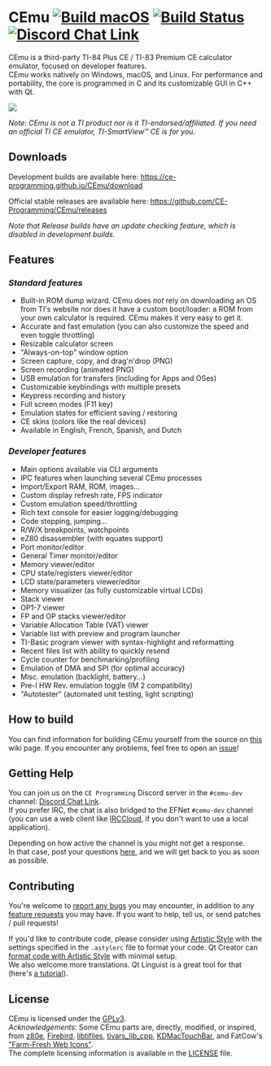 # CEmu [![Build macOS](https://github.com/CE-Programming/CEmu/actions/workflows/build.mac.workflow.yml/badge.svg)](https://github.com/CE-Programming/CEmu/actions/workflows/build.mac.workflow.yml) [![Build Status](https://scan.coverity.com/projects/7576/badge.svg)](https://scan.coverity.com/projects/ce-programming-cemu) [![Discord Chat Link](https://img.shields.io/discord/432891584451706892?logo=discord)](https://discord.gg/CyUmEx9zmQ)

CEmu is a third-party TI-84 Plus CE / TI-83 Premium CE calculator emulator, focused on developer features.  
CEmu works natively on Windows, macOS, and Linux. For performance and portability, the core is programmed in C and its customizable GUI in C++ with Qt.

<a href="https://i.imgur.com/7QsJd5L.png"><img src="https://i.imgur.com/mTC6yXp.png" /></a>

_Note: CEmu is not a TI product nor is it TI-endorsed/affiliated. If you need an official TI CE emulator, TI-SmartView™ CE is for you._

## Downloads
Development builds are available here: https://ce-programming.github.io/CEmu/download

Official stable releases are available here: https://github.com/CE-Programming/CEmu/releases

_Note that Release builds have an update checking feature, which is disabled in development builds._

## Features
### _Standard features_
* Built-in ROM dump wizard. CEmu does _not_ rely on downloading an OS from TI's website nor does it have a custom boot/loader: a ROM from your own calculator is required. CEmu makes it very easy to get it.
* Accurate and fast emulation (you can also customize the speed and even toggle throttling)
* Resizable calculator screen
* "Always-on-top" window option
* Screen capture, copy, and drag'n'drop (PNG)
* Screen recording (animated PNG)
* USB emulation for transfers (including for Apps and OSes)
* Customizable keybindings with multiple presets
* Keypress recording and history
* Full screen modes (F11 key)
* Emulation states for efficient saving / restoring
* CE skins (colors like the real devices)
* Available in English, French, Spanish, and Dutch

### _Developer features_
* Main options available via CLI arguments
* IPC features when launching several CEmu processes
* Import/Export RAM, ROM, images...
* Custom display refresh rate, FPS indicator
* Custom emulation speed/throttling
* Rich text console for easier logging/debugging
* Code stepping, jumping...
* R/W/X breakpoints, watchpoints
* eZ80 disassembler (with equates support)
* Port monitor/editor
* General Timer monitor/editor
* Memory viewer/editor
* CPU state/registers viewer/editor
* LCD state/parameters viewer/editor
* Memory visualizer (as fully customizable virtual LCDs)
* Stack viewer
* OP1-7 viewer
* FP and OP stacks viewer/editor
* Variable Allocation Table (VAT) viewer
* Variable list with preview and program launcher
* TI-Basic program viewer with syntax-highlight and reformatting
* Recent files list with ability to quickly resend
* Cycle counter for benchmarking/profiling
* Emulation of DMA and SPI (for optimal accuracy)
* Misc. emulation (backlight, battery...)
* Pre-I HW Rev. emulation toggle (IM 2 compatibility)
* "Autotester" (automated unit testing, light scripting)

## How to build

You can find information for building CEmu yourself from the source on [this](https://github.com/CE-Programming/CEmu/wiki/Building-CEmu) wiki page. If you encounter any problems, feel free to open an [issue](https://github.com/CE-Programming/CEmu/issues)!

## Getting Help

You can join us on the `CE Programming` Discord server in the `#cemu-dev` channel: [Discord Chat Link](https://discord.gg/CyUmEx9zmQ).\
If you prefer IRC, the chat is also bridged to the EFNet `#cemu-dev` channel (you can use a web client like [IRCCloud](https://www.irccloud.com/irc/efnet/channel/cemu-dev), if you don't want to use a local application).

Depending on how active the channel is you might not get a response.\
In that case, post your questions [here](https://github.com/CE-Programming/CEmu/issues), and we will get back to you as soon as possible.

## Contributing

You're welcome to [report any bugs](https://github.com/CE-Programming/CEmu/issues) you may encounter, in addition to any [feature requests](https://github.com/CE-Programming/CEmu/issues) you may have. If you want to help, tell us, or send patches / pull requests!

If you'd like to contribute code, please consider using [Artistic Style](http://astyle.sourceforge.net/) with the settings specified in the `.astylerc` file to format your code. Qt Creator can [format code with Artistic Style](http://doc.qt.io/qtcreator/creator-beautifier.html) with minimal setup.  
We also welcome more translations. Qt Linguist is a great tool for that (here's [a tutorial](https://doc.qt.io/qt-5/linguist-manager.html)).

## License
CEmu is licensed under the [GPLv3](LICENSE).  
_Acknowledgements_: Some CEmu parts are, directly, modified, or inspired, from [z80e](https://github.com/KnightOS/z80e), [Firebird](https://github.com/nspire-emus/firebird), [libtifiles](https://github.com/debrouxl/tilibs), [tivars_lib_cpp](https://github.com/adriweb/tivars_lib_cpp), [KDMacTouchBar](https://github.com/KDAB/KDMacTouchBar), and FatCow's ["Farm-Fresh Web Icons"](http://www.fatcow.com/free-icons).  
The complete licensing information is available in the [LICENSE](LICENSE) file.
